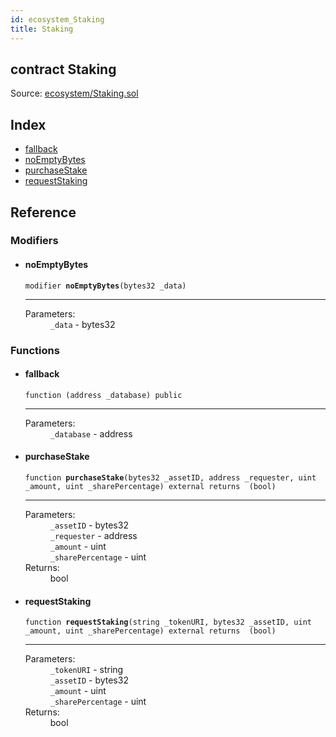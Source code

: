 ```yaml
---
id: ecosystem_Staking
title: Staking
---
```


<div class="contract-doc"><div class="contract"><h2 class="contract-header"><span class="contract-kind">contract</span> Staking</h2><div class="source">Source: <a href="https://github.com/MyBitFoundation/MyBit-Network.tech//blob/v0.1.9/contracts/ecosystem/Staking.sol" target="_blank">ecosystem/Staking.sol</a></div></div><div class="index"><h2>Index</h2><ul><li><a href="ecosystem_Staking.html#">fallback</a></li><li><a href="ecosystem_Staking.html#noEmptyBytes">noEmptyBytes</a></li><li><a href="ecosystem_Staking.html#purchaseStake">purchaseStake</a></li><li><a href="ecosystem_Staking.html#requestStaking">requestStaking</a></li></ul></div><div class="reference"><h2>Reference</h2><div class="modifiers"><h3>Modifiers</h3><ul><li><div class="item modifier"><span id="noEmptyBytes" class="anchor-marker"></span><h4 class="name">noEmptyBytes</h4><div class="body"><code class="signature">modifier <strong>noEmptyBytes</strong><span>(bytes32 _data) </span></code><hr/><dl><dt><span class="label-parameters">Parameters:</span></dt><dd><div><code>_data</code> - bytes32</div></dd></dl></div></div></li></ul></div><div class="functions"><h3>Functions</h3><ul><li><div class="item function"><span id="fallback" class="anchor-marker"></span><h4 class="name">fallback</h4><div class="body"><code class="signature">function <strong></strong><span>(address _database) </span><span>public </span></code><hr/><dl><dt><span class="label-parameters">Parameters:</span></dt><dd><div><code>_database</code> - address</div></dd></dl></div></div></li><li><div class="item function"><span id="purchaseStake" class="anchor-marker"></span><h4 class="name">purchaseStake</h4><div class="body"><code class="signature">function <strong>purchaseStake</strong><span>(bytes32 _assetID, address _requester, uint _amount, uint _sharePercentage) </span><span>external </span><span>returns  (bool) </span></code><hr/><dl><dt><span class="label-parameters">Parameters:</span></dt><dd><div><code>_assetID</code> - bytes32</div><div><code>_requester</code> - address</div><div><code>_amount</code> - uint</div><div><code>_sharePercentage</code> - uint</div></dd><dt><span class="label-return">Returns:</span></dt><dd>bool</dd></dl></div></div></li><li><div class="item function"><span id="requestStaking" class="anchor-marker"></span><h4 class="name">requestStaking</h4><div class="body"><code class="signature">function <strong>requestStaking</strong><span>(string _tokenURI, bytes32 _assetID, uint _amount, uint _sharePercentage) </span><span>external </span><span>returns  (bool) </span></code><hr/><dl><dt><span class="label-parameters">Parameters:</span></dt><dd><div><code>_tokenURI</code> - string</div><div><code>_assetID</code> - bytes32</div><div><code>_amount</code> - uint</div><div><code>_sharePercentage</code> - uint</div></dd><dt><span class="label-return">Returns:</span></dt><dd>bool</dd></dl></div></div></li></ul></div></div></div>
